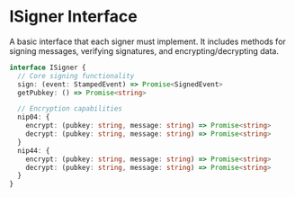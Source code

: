 # ISigner Interface

A basic interface that each signer must implement.
It includes methods for signing messages, verifying signatures, and encrypting/decrypting data.

```typescript
interface ISigner {
  // Core signing functionality
  sign: (event: StampedEvent) => Promise<SignedEvent>
  getPubkey: () => Promise<string>

  // Encryption capabilities
  nip04: {
    encrypt: (pubkey: string, message: string) => Promise<string>
    decrypt: (pubkey: string, message: string) => Promise<string>
  }
  nip44: {
    encrypt: (pubkey: string, message: string) => Promise<string>
    decrypt: (pubkey: string, message: string) => Promise<string>
  }
}
```
